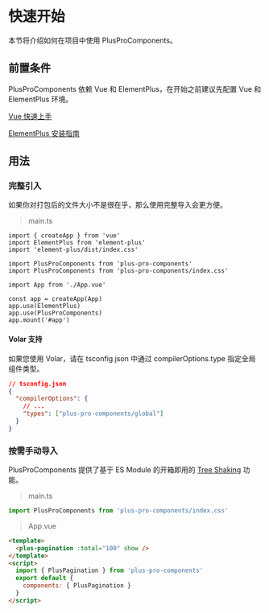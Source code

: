 # 快速开始

本节将介绍如何在项目中使用 PlusProComponents。

## 前置条件

PlusProComponents 依赖 Vue 和 ElementPlus，在开始之前建议先配置 Vue 和 ElementPlus 环境。

[Vue 快速上手](https://cn.vuejs.org/guide/quick-start.html#creating-a-vue-application)

[ElementPlus 安装指南](https://element.eleme.cn/#/zh-CN/component/quickstart)

## 用法

### 完整引入

如果你对打包后的文件大小不是很在乎，那么使用完整导入会更方便。

> main.ts

```typescript{5,6,12}
import { createApp } from 'vue'
import ElementPlus from 'element-plus'
import 'element-plus/dist/index.css'

import PlusProComponents from 'plus-pro-components'
import PlusProComponents from 'plus-pro-components/index.css'

import App from './App.vue'

const app = createApp(App)
app.use(ElementPlus)
app.use(PlusProComponents)
app.mount('#app')
```

#### Volar 支持

如果您使用 Volar，请在 tsconfig.json 中通过 compilerOptions.type 指定全局组件类型。

```json
// tsconfig.json
{
  "compilerOptions": {
    // ...
    "types": ["plus-pro-components/global"]
  }
}
```

### 按需手动导入

PlusProComponents 提供了基于 ES Module 的开箱即用的 [Tree Shaking](https://webpack.js.org/guides/tree-shaking/) 功能。

> main.ts

```ts
import PlusProComponents from 'plus-pro-components/index.css'
```

> App.vue

```html
<template>
  <plus-pagination :total="100" show />
</template>
<script>
  import { PlusPagination } from 'plus-pro-components'
  export default {
    components: { PlusPagination }
  }
</script>
```
